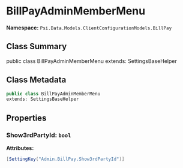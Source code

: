 # BillPayAdminMemberMenu

**Namespace:** `Psi.Data.Models.ClientConfigurationModels.BillPay`

## Class Summary

public class BillPayAdminMemberMenu
extends: SettingsBaseHelper

## Class Metadata

```typescript
public class BillPayAdminMemberMenu
extends: SettingsBaseHelper
```

## Properties

### Show3rdPartyId: `bool`

**Attributes:**
```csharp
[SettingKey("Admin.BillPay.Show3rdPartyId")]
```
